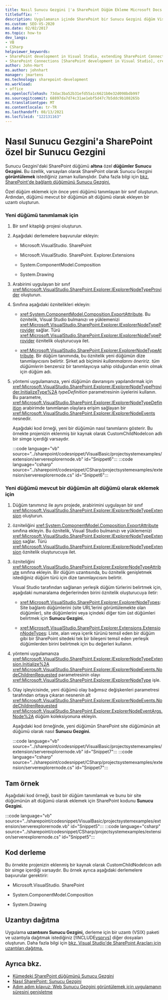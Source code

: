 ```yaml
---
title: Nasıl Sunucu Gezgini |'a SharePoint Düğüm Ekleme Microsoft Docs
titleSuffix: ''
description: Uygulamanın içinde SharePoint bir Sunucu Gezgini düğüm Visual Studio. Varsayılan olarak SharePoint ek bileşenler Sunucu Gezgini görüntüler.
ms.custom: SEO-VS-2020
ms.date: 02/02/2017
ms.topic: how-to
dev_langs:
- VB
- CSharp
helpviewer_keywords:
- SharePoint development in Visual Studio, extending SharePoint Connections node in Server Explorer
- SharePoint Connections [SharePoint development in Visual Studio], creating a new node type
author: John-Hart
ms.author: johnhart
manager: jmartens
ms.technology: sharepoint-development
ms.workload:
- office
ms.openlocfilehash: 73dac3ba52b31efd55a1c6621b0e32d098bdb997
ms.sourcegitcommit: 68897da7d74c31ae1ebf5d47c7b5ddc9b108265b
ms.translationtype: MT
ms.contentlocale: tr-TR
ms.lasthandoff: 08/13/2021
ms.locfileid: "122131163"
---
```

# <a name="how-to-add-a-custom-sharepoint-node-to-server-explorer"></a>Nasıl Sunucu Gezgini'a SharePoint özel bir Sunucu Gezgini
  Sunucu Gezgini'daki SharePoint düğümü **altına** özel **düğümler Sunucu Gezgini.** Bu özellik, varsayılan olarak SharePoint olarak Sunucu Gezgini **görüntülemek** istediğiniz zaman kullanışlıdır. Daha fazla bilgi için [bkz. SharePoint'de bağlantı düğümünü Sunucu Gezgini.](../sharepoint/extending-the-sharepoint-connections-node-in-server-explorer.md)

 Özel düğüm eklemek için önce yeni düğümü tanımlayan bir sınıf oluşturun. Ardından, düğümü mevcut bir düğümün alt düğümü olarak ekleyen bir uzantı oluşturun.

### <a name="to-define-the-new-node"></a>Yeni düğümü tanımlamak için

1. Bir sınıf kitaplığı projesi oluşturun.

2. Aşağıdaki derlemelere başvurular ekleyin:

    - Microsoft.VisualStudio. SharePoint

    - Microsoft.VisualStudio. SharePoint. Explorer.Extensions

    - System.ComponentModel.Composition

    - System.Drawing

3. Arabirimi uygulayan bir sınıf <xref:Microsoft.VisualStudio.SharePoint.Explorer.IExplorerNodeTypeProvider> oluşturun.

4. Sınıfına aşağıdaki öznitelikleri ekleyin:

    - <xref:System.ComponentModel.Composition.ExportAttribute>. Bu öznitelik, Visual Studio bulmanızı ve yüklemenizi <xref:Microsoft.VisualStudio.SharePoint.Explorer.IExplorerNodeTypeProvider> sağlar. Türü <xref:Microsoft.VisualStudio.SharePoint.Explorer.IExplorerNodeTypeProvider> öznitelik oluşturucuya ilet.

    - <xref:Microsoft.VisualStudio.SharePoint.Explorer.ExplorerNodeTypeAttribute>. Bir düğüm tanımında, bu öznitelik yeni düğümün dize tanımlayıcısını belirtir. Şirket adı biçimini *kullanmalarını öneririz.* *tüm düğümlerin* benzersiz bir tanımlayıcıya sahip olduğundan emin olmak için düğüm adı.

5. yöntemi uygulamanıza, yeni düğümün davranışını yapılandırmak için <xref:Microsoft.VisualStudio.SharePoint.Explorer.IExplorerNodeTypeProvider.InitializeType%2A> *typeDefinition* parametresinin üyelerini kullanın. Bu parametre, <xref:Microsoft.VisualStudio.SharePoint.Explorer.IExplorerNodeTypeDefinition> arabirimde tanımlanan olaylara erişim sağlayan bir <xref:Microsoft.VisualStudio.SharePoint.Explorer.IExplorerNodeEvents> nesnedir.

     Aşağıdaki kod örneği, yeni bir düğümün nasıl tanımlarını gösterir. Bu örnekte projenizin eklenmiş bir kaynak olarak CustomChildNodeIcon adlı bir simge içerdiği varsaydır.

     :::code language="vb" source="../sharepoint/codesnippet/VisualBasic/projectsystemexamples/extension/serverexplorernode.vb" id="Snippet6":::
     :::code language="csharp" source="../sharepoint/codesnippet/CSharp/projectsystemexamples/extension/serverexplorernode.cs" id="Snippet6":::

### <a name="to-add-the-new-node-as-a-child-of-an-existing-node"></a>Yeni düğümü mevcut bir düğümün alt düğümü olarak eklemek için

1. Düğüm tanımınız ile aynı projede, arabirimini uygulayan bir sınıf <xref:Microsoft.VisualStudio.SharePoint.Explorer.IExplorerNodeTypeExtension> oluşturun.

2. özniteliğini <xref:System.ComponentModel.Composition.ExportAttribute> sınıfına ekleyin. Bu öznitelik, Visual Studio bulmanızı ve yüklemenizi <xref:Microsoft.VisualStudio.SharePoint.Explorer.IExplorerNodeTypeExtension> sağlar. Türü <xref:Microsoft.VisualStudio.SharePoint.Explorer.IExplorerNodeTypeExtension> öznitelik oluşturucuya ilet.

3. özniteliğini <xref:Microsoft.VisualStudio.SharePoint.Explorer.ExplorerNodeTypeAttribute> sınıfına ekleyin. Bir düğüm uzantısında, bu öznitelik genişletmek istediğiniz düğüm türü için dize tanımlayıcısını belirtir.

     Visual Studio tarafından sağlanan yerleşik düğüm türlerini belirtmek için, aşağıdaki numaralama değerlerinden birini öznitelik oluşturucuya iletir:

    - <xref:Microsoft.VisualStudio.SharePoint.Explorer.ExplorerNodeTypes>: Site bağlantı düğümlerini (site URL'lerini görüntülemekte olan düğümler), site düğümlerini veya içindeki diğer tüm üst düğümleri belirtmek için **Sunucu Gezgini.**

    - <xref:Microsoft.VisualStudio.SharePoint.Explorer.Extensions.ExtensionNodeTypes>: Liste, alan veya içerik türünü temsil eden bir düğüm gibi bir SharePoint sitedeki tek bir bileşeni temsil eden yerleşik düğümlerden birini belirtmek için bu değerleri kullanın.

4. yöntemi uygulamanıza <xref:Microsoft.VisualStudio.SharePoint.Explorer.IExplorerNodeTypeExtension.Initialize%2A> <xref:Microsoft.VisualStudio.SharePoint.Explorer.IExplorerNodeEvents.NodeChildrenRequested> parametresinin olayı <xref:Microsoft.VisualStudio.SharePoint.Explorer.IExplorerNodeType> işle.

5. Olay işleyicisinde, yeni düğümü olay bağımsız değişkenleri parametresi tarafından ortaya çıkaran nesnenin alt <xref:Microsoft.VisualStudio.SharePoint.Explorer.IExplorerNodeEvents.NodeChildrenRequested> <xref:Microsoft.VisualStudio.SharePoint.Explorer.ExplorerNodeEventArgs.Node%2A> düğüm koleksiyonuna ekleyin.

     Aşağıdaki kod örneğinde, yeni düğümün SharePoint site düğümünün alt düğümü olarak nasıl **Sunucu Gezgini.**

     :::code language="vb" source="../sharepoint/codesnippet/VisualBasic/projectsystemexamples/extension/serverexplorernode.vb" id="Snippet7":::
     :::code language="csharp" source="../sharepoint/codesnippet/CSharp/projectsystemexamples/extension/serverexplorernode.cs" id="Snippet7":::

## <a name="complete-example"></a>Tam örnek
 Aşağıdaki kod örneği, basit bir düğüm tanımlamak ve bunu bir site düğümünün alt düğümü olarak eklemek için SharePoint kodunu **Sunucu Gezgini.**

 :::code language="vb" source="../sharepoint/codesnippet/VisualBasic/projectsystemexamples/extension/serverexplorernode.vb" id="Snippet5":::
 :::code language="csharp" source="../sharepoint/codesnippet/CSharp/projectsystemexamples/extension/serverexplorernode.cs" id="Snippet5":::

## <a name="compiling-the-code"></a>Kod derleme
 Bu örnekte projenizin eklenmiş bir kaynak olarak CustomChildNodeIcon adlı bir simge içerdiği varsaydır. Bu örnek ayrıca aşağıdaki derlemelere başvurular gerektirir:

- Microsoft.VisualStudio. SharePoint

- System.ComponentModel.Composition

- System.Drawing

## <a name="deploy-the-extension"></a>Uzantıyı dağıtma
 Uygulama **uzantısını Sunucu Gezgini,** derleme için bir uzantı (VSIX) paketi ve uzantıyla dağıtmak istediğiniz [!INCLUDE[vsprvs](../sharepoint/includes/vsprvs-md.md)] diğer dosyaları oluşturun. Daha fazla bilgi için [bkz. Visual Studio'de SharePoint Araçları için uzantıları dağıtma.](../sharepoint/deploying-extensions-for-the-sharepoint-tools-in-visual-studio.md)

## <a name="see-also"></a>Ayrıca bkz.
- [Kümedeki SharePoint düğümünü Sunucu Gezgini](../sharepoint/extending-the-sharepoint-connections-node-in-server-explorer.md)
- [Nasıl SharePoint: Sunucu Gezgini](../sharepoint/how-to-extend-a-sharepoint-node-in-server-explorer.md)
- [Adım adım kılavuz: Web Sunucu Gezgini görüntülemek için uygulamanın süresini genişletme](../sharepoint/walkthrough-extending-server-explorer-to-display-web-parts.md)
